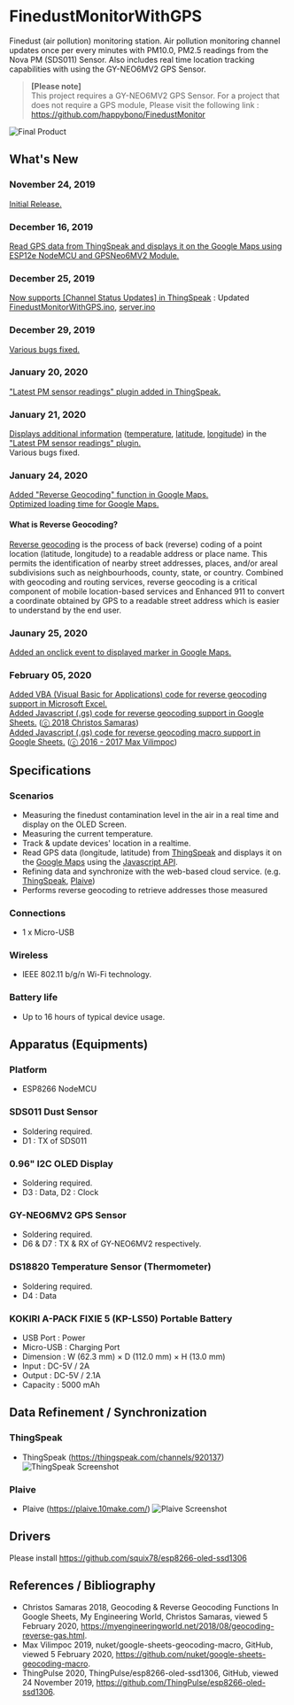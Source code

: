 # FinedustMonitorWithGPS
Finedust (air pollution) monitoring station. Air pollution monitoring channel updates once per every minutes with PM10.0, PM2.5 readings from the Nova PM (SDS011) Sensor. Also includes real time location tracking capabilities with using the GY-NEO6MV2 GPS Sensor.
 
>**[Please note]** <br>
This project requires a GY-NEO6MV2 GPS Sensor. For a project that does not require a GPS module, Please visit the following link : https://github.com/happybono/FinedustMonitor
 
![Final Product](20191126_082913.jpg)

## What's New
### November 24, 2019
[Initial Release.](https://github.com/happybono/FinedustMonitorWithGPS/commit/aa9cbf7b85308d91ce775d71c36cdd96b5740529)

### December 16, 2019
[Read GPS data from ThingSpeak and displays it on the Google Maps using ESP12e NodeMCU and GPSNeo6MV2 Module.](https://github.com/happybono/FinedustMonitorWithGPS/blob/master/Maps/GoogleMaps.html "FinedustMonitorWithGPS/Maps/GoogleMaps.html")

### December 25, 2019
[Now supports [Channel Status Updates] in ThingSpeak](https://thingspeak.com/channels/920137) : Updated [FinedustMonitorWithGPS.ino](https://github.com/happybono/FinedustMonitorWithGPS/commit/01367946fd2dc10b39b39dec19309892311e92ea "/FinedustMonitorWithGPS/FinedustMonitorWithGPS.ino"), [server.ino](https://github.com/happybono/FinedustMonitorWithGPS/commit/3c3a89e9d8a4e45f591379dc96e2e7b67e15914d "/FinedustMonitorWithGPS/server.ino")

### December 29, 2019
[Various bugs fixed.](https://github.com/happybono/FinedustMonitorWithGPS/commit/d6d25d7cf4dc4b91f174259ea1e473220ab79385)

### January 20, 2020
["Latest PM sensor readings" plugin added in ThingSpeak.](https://github.com/happybono/FinedustMonitorWithGPS/tree/master/Plugins)

### January 21, 2020
[Displays additional information](https://github.com/happybono/FinedustMonitorWithGPS/blob/2882255266a72da46fa2a047b24e56b23cf94838/Plugins/StatusUpdates/CSS.css#L10) ([temperature](https://github.com/happybono/FinedustMonitorWithGPS/blob/2882255266a72da46fa2a047b24e56b23cf94838/Plugins/StatusUpdates/JavaScript.html#L34), [latitude](https://github.com/happybono/FinedustMonitorWithGPS/blob/2882255266a72da46fa2a047b24e56b23cf94838/Plugins/StatusUpdates/JavaScript.html#L35), [longitude](https://github.com/happybono/FinedustMonitorWithGPS/blob/2882255266a72da46fa2a047b24e56b23cf94838/Plugins/StatusUpdates/JavaScript.html#L36)) in the[ "Latest PM sensor readings" plugin.](https://github.com/happybono/FinedustMonitorWithGPS/tree/master/Plugins/StatusUpdates)<br>
Various bugs fixed.

### January 24, 2020
[Added "Reverse Geocoding" function in Google Maps.](https://github.com/happybono/FinedustMonitorWithGPS/blob/95abbb8ae55be63581fe9892d7d798f0c71eb8e6/Maps/GoogleMaps.html#L26)<br>
[Optimized loading time for Google Maps.](https://github.com/happybono/FinedustMonitorWithGPS/blob/95abbb8ae55be63581fe9892d7d798f0c71eb8e6/Maps/GoogleMaps.html)

#### What is Reverse Geocoding?
[Reverse geocoding](https://developers-dot-devsite-v2-prod.appspot.com/maps/documentation/javascript/examples/geocoding-reverse?fbclid=IwAR0UUWZSBd26wr4xeQWFMVwoLhHZiNoVgWJiLioRvJXlZkPapykpM2uBf6U) is the process of back (reverse) coding of a point location (latitude, longitude) to a readable address or place name. This permits the identification of nearby street addresses, places, and/or areal subdivisions such as neighbourhoods, county, state, or country. Combined with geocoding and routing services, reverse geocoding is a critical component of mobile location-based services and Enhanced 911 to convert a coordinate obtained by GPS to a readable street address which is easier to understand by the end user. 

### Jaunary 25, 2020
[Added an onclick event to displayed marker in Google Maps.](https://github.com/happybono/FinedustMonitorWithGPS/blob/95abbb8ae55be63581fe9892d7d798f0c71eb8e6/Maps/GoogleMaps.html#L80)

### February 05, 2020
[Added VBA (Visual Basic for Applications) code for reverse geocoding support in Microsoft Excel.](https://github.com/happybono/FinedustMonitorWithGPS/blob/master/Maps/Excel/ReverseGeocoding.vb)<br>
[Added Javascript (.gs) code for reverse geocoding support in Google Sheets.](https://github.com/happybono/FinedustMonitorWithGPS/blob/master/Maps/Excel/GoogleSheets.gs) ([ⓒ 2018 Christos Samaras](https://myengineeringworld.net/2018/08/geocoding-reverse-gas.html))<br>
[Added Javascript (.gs) code for reverse geocoding macro support in Google Sheets.](https://github.com/happybono/FinedustMonitorWithGPS/blob/master/Maps/Excel/GoogleSheetsGeocodingMacro.gs) ([ⓒ 2016 - 2017 Max Vilimpoc](https://github.com/nuket/google-sheets-geocoding-macro))

## Specifications
### Scenarios
* Measuring the finedust contamination level in the air in a real time and display on the OLED Screen. 
* Measuring the current temperature.
* Track & update devices' location in a realtime.
* Read GPS data (longitude, latitude) from [ThingSpeak](https://thingspeak.com/channels/920137) and displays it on the [Google Maps](https://www.google.com/maps/) using the [Javascript API](https://developers.google.com/maps/documentation/javascript/tutorial).
* Refining data and synchronize with the web-based cloud service. (e.g. [ThingSpeak](https://www.thingspeak.com/), [Plaive](https://plaive.10make.com/)) 
* Performs reverse geocoding to retrieve addresses those measured

### Connections
* 1 x Micro-USB

### Wireless
* IEEE 802.11 b/g/n Wi-Fi technology.

### Battery life 
* Up to 16 hours of typical device usage.

## Apparatus (Equipments)
### Platform
* ESP8266 NodeMCU

### SDS011 Dust Sensor
* Soldering required.
* D1 : TX of SDS011

### 0.96" I2C OLED Display 
* Soldering required.
* D3 : Data, D2 : Clock

### GY-NEO6MV2 GPS Sensor
* Soldering required.
* D6 & D7 : TX & RX of GY-NEO6MV2 respectively.

### DS18820 Temperature Sensor (Thermometer)
* Soldering required.
* D4 : Data

### KOKIRI A-PACK FIXIE 5 (KP-LS50) Portable Battery
* USB Port : Power
* Micro-USB : Charging Port
* Dimension : W (62.3 mm) × D (112.0 mm) × H (13.0 mm)
* Input : DC-5V / 2A
* Output : DC-5V / 2.1A
* Capacity : 5000 mAh

## Data Refinement / Synchronization
### ThingSpeak
* ThingSpeak (https://thingspeak.com/channels/920137)
![ThingSpeak Screenshot](ThingSpeak.png)
  
### Plaive
* Plaive (https://plaive.10make.com/)
![Plaive Screenshot](Plaive.png)

## Drivers
Please install https://github.com/squix78/esp8266-oled-ssd1306

## References / Bibliography
* Christos Samaras 2018, Geocoding & Reverse Geocoding Functions In Google Sheets, My Engineering World, Christos Samaras, viewed 5 February 2020, <https://myengineeringworld.net/2018/08/geocoding-reverse-gas.html>.
* Max Vilimpoc 2019, nuket/google-sheets-geocoding-macro, GitHub, viewed 5 February 2020, <https://github.com/nuket/google-sheets-geocoding-macro>.
* ThingPulse 2020, ThingPulse/esp8266-oled-ssd1306, GitHub, viewed 24 November 2019, <https://github.com/ThingPulse/esp8266-oled-ssd1306>.
